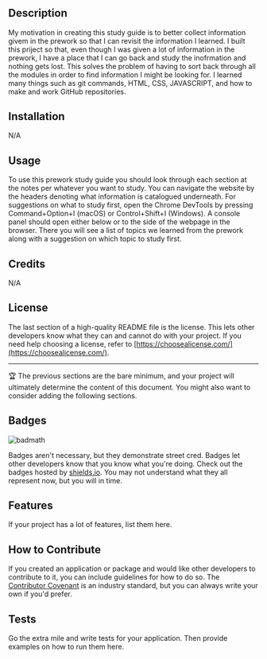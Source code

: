 # <Prework Study Guide Webage>

## Description

My motivation in creating this study guide is to better collect information givem in the prework so that I can revisit the information I learned. I built this priject so that, even though I was given a lot of information in the prework, I have a place that I can go back and study the inofrmation and nothing gets lost. This solves the problem of having to sort back through all the modules in order to find information I might be looking for. I learned many things such as git commands, HTML, CSS,  JAVASCRIPT, and how to make and work GitHub repositories. 

## Installation

N/A

## Usage

To use this prework study guide you should look through each section at the notes per whatever you want to study. You can navigate the website by the headers denoting what information is catalogued underneath. For suggestions on what to study first, open the Chrome DevTools by pressing Command+Option+I (macOS) or Control+Shift+I (Windows). A console panel should open either below or to the side of the webpage in the browser. There you will see a list of topics we learned from the prework along with a suggestion on which topic to study first.

## Credits

N/A

## License

The last section of a high-quality README file is the license. This lets other developers know what they can and cannot do with your project. If you need help choosing a license, refer to [https://choosealicense.com/](https://choosealicense.com/).

---

🏆 The previous sections are the bare minimum, and your project will ultimately determine the content of this document. You might also want to consider adding the following sections.

## Badges

![badmath](https://img.shields.io/github/languages/top/nielsenjared/badmath)

Badges aren't necessary, but they demonstrate street cred. Badges let other developers know that you know what you're doing. Check out the badges hosted by [shields.io](https://shields.io/). You may not understand what they all represent now, but you will in time.

## Features

If your project has a lot of features, list them here.

## How to Contribute

If you created an application or package and would like other developers to contribute to it, you can include guidelines for how to do so. The [Contributor Covenant](https://www.contributor-covenant.org/) is an industry standard, but you can always write your own if you'd prefer.

## Tests

Go the extra mile and write tests for your application. Then provide examples on how to run them here.
